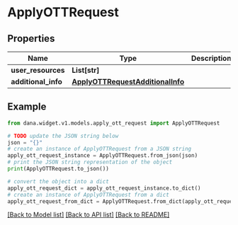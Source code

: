 # ApplyOTTRequest


## Properties

Name | Type | Description | Notes
------------ | ------------- | ------------- | -------------
**user_resources** | **List[str]** |  | 
**additional_info** | [**ApplyOTTRequestAdditionalInfo**](ApplyOTTRequestAdditionalInfo.md) |  | 

## Example

```python
from dana.widget.v1.models.apply_ott_request import ApplyOTTRequest

# TODO update the JSON string below
json = "{}"
# create an instance of ApplyOTTRequest from a JSON string
apply_ott_request_instance = ApplyOTTRequest.from_json(json)
# print the JSON string representation of the object
print(ApplyOTTRequest.to_json())

# convert the object into a dict
apply_ott_request_dict = apply_ott_request_instance.to_dict()
# create an instance of ApplyOTTRequest from a dict
apply_ott_request_from_dict = ApplyOTTRequest.from_dict(apply_ott_request_dict)
```
[[Back to Model list]](../README.md#documentation-for-models) [[Back to API list]](../README.md#documentation-for-api-endpoints) [[Back to README]](../README.md)


